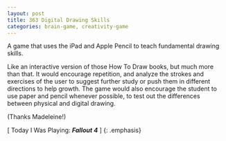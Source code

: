 ```yaml
---
layout: post
title: 363 Digital Drawing Skills
categories: brain-game, creativity-game
---
```

A game that uses the iPad and Apple Pencil to teach fundamental drawing skills.

Like an interactive version of those How To Draw books, but much more than that.  It would encourage repetition, and analyze the strokes and exercises of the user to suggest further study or push them in different directions to help growth.  The game would also encourage the student to use paper and pencil whenever possible, to test out the differences between physical and digital drawing.

(Thanks Madeleine!)

[ Today I Was Playing: ***Fallout 4*** ]
{: .emphasis}